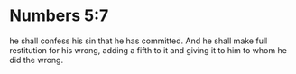 # Numbers 5:7

he shall confess his sin that he has committed. And he shall make full restitution for his wrong, adding a fifth to it and giving it to him to whom he did the wrong.
